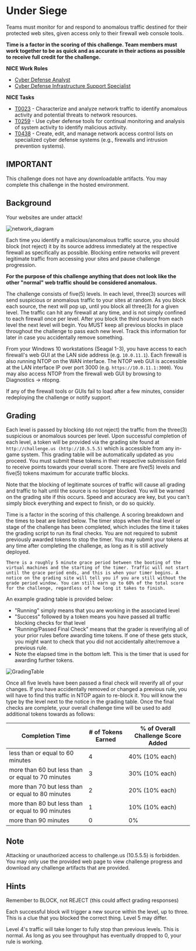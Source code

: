# Under Siege

Teams must monitor for and respond to anomalous traffic destined for their protected web sites, given access only to their firewall web console tools. 

**Time is a factor in the scoring of this challenge. Team members must work together to be as quick and as accurate in their actions as possible to receive full credit for the challenge.** 

**NICE Work Roles**
- [Cyber Defense Analyst](https://niccs.cisa.gov/workforce-development/nice-framework/workroles?name=Cyber+Defense+Analyst&id=All)
- [Cyber Defense Infrastructure Support Specialist](https://niccs.cisa.gov/workforce-development/nice-framework/workroles?name=Cyber+Defense+Infrastructure+Support+Specialist&id=All)

**NICE Tasks**

- [T0023](https://niccs.cisa.gov/workforce-development/nice-framework/tasks?id=T0023&description=All#) - Characterize and analyze network traffic to identify anomalous activity and potential threats to network resources.
- [T0259](https://niccs.cisa.gov/workforce-development/nice-framework/tasks?id=T0259&description=All#) - Use cyber defense tools for continual monitoring and analysis of system activity to identify malicious activity.
- [T0438](https://niccs.cisa.gov/workforce-development/nice-framework/tasks?id=T0438&description=All#) - Create, edit, and manage network access control lists on specialized cyber defense systems (e.g., firewalls and intrusion prevention systems).

## IMPORTANT
This challenge does not have any downloadable artifacts. You may complete this challenge in the hosted environment.

## Background
Your websites are under attack!

![network_diagram](https://presidentscup.cisa.gov/files/69957b45-networkDiagram.png)

Each time you identify a malicious/anomalous traffic source, you should block (not reject) it by its source address immediately at the respective firewall as specifically as possible. Blocking entire networks will prevent legitimate traffic from accessing your sites and pause challenge progression.

**For the purpose of this challenge anything that does not look like the other "normal" web traffic should be considered anomalous.**

The challenge consists of five(5) levels. In each level, three(3) sources will send suspicious or anomalous traffic to your sites at random. As you block each source, the next will pop up, until you block all three(3) for a given level. The traffic can hit any firewall at any time, and is not simply confined to each firewall once per level. After you block the third source from each level the next level will begin. You MUST keep all previous blocks in place throughout the challenge to pass each new level. Track this information for later in case you accidentally remove something.

From your Windows 10 workstations (Seagal 1-3), you have access to each firewall's web GUI at the LAN side address (e.g. `10.0.11.1`). Each firewall is also running NTOP on the WAN interface. The NTOP web GUI is accessible at the LAN interface IP over port 3000 (e.g. `https://10.0.11.1:3000`). You may also access NTOP from the firewall web GUI by browsing to Diagnostics -> ntopng.

If any of the firewall tools or GUIs fail to load after a few minutes, consider redeploying the challenge or notify support.

## Grading
Each level is passed by blocking (do not reject) the traffic from the three(3) suspicious or anomalous sources per level. Upon successful completion of each level, a token will be provided via the grading site found at `http://challenge.us (http://10.5.5.5)` which is accessible from any in-game system. This grading table will be automatically updated as you proceed. You must submit these tokens in their respective submission field to receive points towards your overall score. There are five(5) levels and five(5) tokens maximum for accurate traffic blocks.

Note that the blocking of legitimate sources of traffic will cause all grading and traffic to halt until the source is no longer blocked. You will be warned on the grading site if this occurs. Speed and accuracy are key, but you can't simply block everything and expect to finish, or do so quickly.

Time is a factor in the scoring of this challenge. A scoring breakdown and the times to beat are listed below. The timer stops when the final level or stage of the challenge has been completed, which includes the time it takes the grading script to run its final checks. You are not required to submit previously awarded tokens to stop the timer. You may submit your tokens at any time after completing the challenge, as long as it is still actively deployed.

`There is a roughly 5 minute grace period between the booting of the virtual machines and the starting of the timer. Traffic will not start until the grace period ends, and this is when your timer begins. A notice on the grading site will tell you if you are still without the grade period window. You can still earn up to 60% of the total score for the challenge, regardless of how long it takes to finish.`

An example grading table is provided below:
- "Running" simply means that you are working in the associated level
- "Success" followed by a token means you have passed all traffic blocking checks for that level
- "Running/Passed Final Check" means that the grader is reverifying all of your prior rules before awarding time tokens. If one of these gets stuck, you might want to check that you did not accidentally alter/remove a previous rule.
- Note the elapsed time in the bottom left. This is the timer that is used for awarding further tokens.

![GradingTable](https://presidentscup.cisa.gov/files/3268863e-gradingTable.png)

Once all five levels have been passed a final check will reverify all of your changes. If you have accidentally removed or changed a previous rule, you will have to find this traffic in NTOP again to re-block it. You will know the type by the level next to the notice in the grading table. Once the final checks are complete, your overall challenge time will be used to add additional tokens towards as follows:

| Completion Time  | # of Tokens Earned  |  % of Overall Challenge Score Added   |
|-------------|-----------|-------------|
|  less than or equal to 60 minutes | 4 | 40% (10% each) |
|  more than 60 but less than or equal to 70 minutes | 3 | 30% (10% each) |
|  more than 70 but less than or equal to 80 minutes | 2 | 20% (10% each) |
|  more than 80 but less than or equal to 90 minutes | 1 | 10% (10% each) |
|  more than 90 minutes  | 0 | 0% |

## Note
Attacking or unauthorized access to challenge.us (10.5.5.5) is forbidden. You may only use the provided web page to view challenge progress and download any challenge artifacts that are provided.

## Hints
Remember to BLOCK, not REJECT (this could affect grading responses)

Each successful block will trigger a new source within the level, up to three. This is a clue that you blocked the correct thing. Level 5 may differ.

Level 4's traffic will take longer to fully stop than previous levels. This is normal. As long as you see throughput has eventually dropped to 0, your rule is working.
